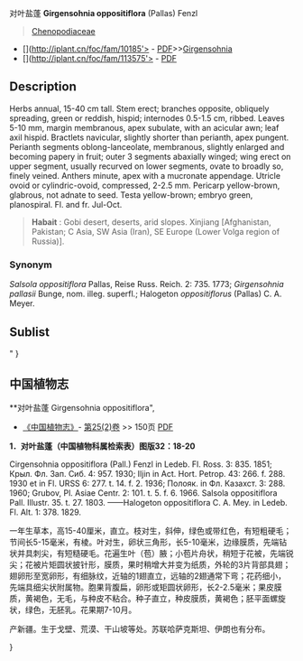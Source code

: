 对叶盐蓬 **Girgensohnia oppositiflora** (Pallas) Fenzl

> [Chenopodiaceae](http://iplant.cn/info/Chenopodiaceae?t=foc)
* [](http://iplant.cn/foc/fam/10185'> - [PDF](http://iplant.cn/foc/pdf/Chenopodiaceae.pdf)>>[Girgensohnia](http://iplant.cn/info/Girgensohnia?t=foc)
* [](http://iplant.cn/foc/fam/113575'> - [PDF](http://www.iplant.cn/foc/pdf/Girgensohnia.pdf)

## Description

Herbs annual, 15-40 cm tall. Stem erect; branches opposite, obliquely spreading, green or reddish, hispid; internodes 0.5-1.5 cm, ribbed. Leaves 5-10 mm, margin membranous, apex subulate, with an acicular awn; leaf axil hispid. Bractlets navicular, slightly shorter than perianth, apex pungent. Perianth segments oblong-lanceolate, membranous, slightly enlarged and becoming papery in fruit; outer 3 segments abaxially winged; wing erect on upper segment, usually recurved on lower segments, ovate to broadly so, finely veined. Anthers minute, apex with a mucronate appendage. Utricle ovoid or cylindric-ovoid, compressed, 2-2.5 mm. Pericarp yellow-brown, glabrous, not adnate to seed. Testa yellow-brown; embryo green, planospiral. Fl. and fr. Jul-Oct.

> **Habait** : 
> Gobi desert, deserts, arid slopes. Xinjiang [Afghanistan, Pakistan; C Asia, SW Asia (Iran), SE Europe (Lower Volga region of Russia)].

### Synonym
*Salsola* *oppositiflora* Pallas, Reise Russ. Reich. 2: 735. 1773; *Girgensohnia* *pallasii* Bunge, nom. illeg. superfl.; Halogeton *oppositiflorus* (Pallas) C. A. Meyer.

## Sublist
"
}
## 中国植物志

**对叶盐蓬 Girgensohnia oppositiflora",

* [《中国植物志》](http://www.iplant.cn/frps)- [第25(2)卷](http://www.iplant.cn/frps/vol/25(2)) >> 150页 [PDF](http://www.iplant.cn/frps/pdf/25(2)/150.pdf)

**1．对叶盐蓬（中国植物科属检索表）图版32：18-20**

Cirgensohnia oppositiflora (Pall.) Fenzl in Ledeb. Fl. Ross. 3: 835. 1851; Крыл. Фл. Зап. Сиб. 4: 957. 1930; Iljin in Act. Hort. Petrop. 43: 266. f. 288. 1930 et in Fl. URSS 6: 277. t. 14. f. 2. 1936; Полояк. in Фл. Казахст. 3: 288. 1960; Grubov, Pl. Asiae Centr. 2: 101. t. 5. f. 6. 1966. Salsola oppositiflora Pall. Illustr. 35. t. 27. 1803. ——Halogeton oppositiflora C. A. Mey. in Ledeb. Fl. Alt. 1: 378. 1829.

一年生草本，高15-40厘米，直立。枝对生，斜伸，绿色或带红色，有短粗硬毛；节间长5-15毫米，有棱。叶对生，卵状三角形，长5-10毫米，边缘膜质，先端钻状并具刺尖，有短糙硬毛。花遍生叶（苞）腋；小苞片舟状，稍短于花被，先端锐尖；花被片矩圆状披针形，膜质，果时稍增大并变为纸质，外轮的3片背部具翅；翅卵形至宽卵形，有细脉纹，近轴的1翅直立，远轴的2翅通常下弯；花药细小，先端具细尖状附属物。胞果背腹扁，卵形或矩圆状卵形，长2-2.5毫米；果皮膜质，黄褐色，无毛，与种皮不粘合。种子直立，种皮膜质，黄褐色；胚平面螺旋状，绿色，无胚乳。花果期7-10月。

产新疆。生于戈壁、荒漠、干山坡等处。苏联哈萨克斯坦、伊朗也有分布。

}